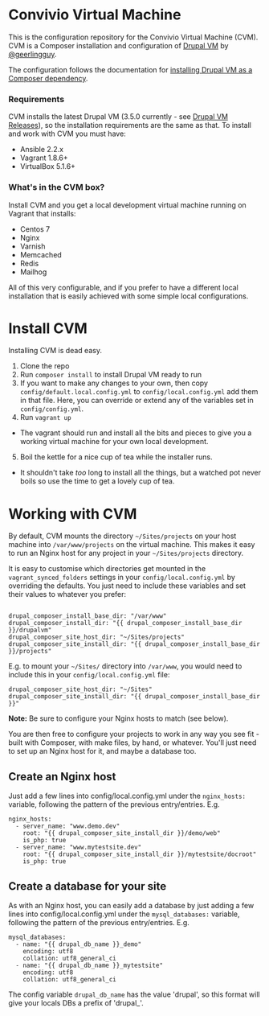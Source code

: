# Convivio Virtual Machine

This is the configuration repository for the Convivio Virtual Machine (CVM). CVM is a Composer installation and configuration of [Drupal VM](https://github.com/geerlingguy/drupal-vm) by [@geerlingguy](https://github.com/geerlingguy).

The configuration follows the documentation for [installing Drupal VM as a Composer dependency](http://docs.drupalvm.com/en/latest/other/drupalvm-composer-dependency/).

### Requirements

CVM installs the latest Drupal VM (3.5.0 currently - see [Drupal VM Releases](https://github.com/geerlingguy/drupal-vm/releases)), so the installation requirements are the same as that. To install and work with CVM you must have:

- Ansible 2.2.x
- Vagrant 1.8.6+
- VirtualBox 5.1.6+

### What's in the CVM box?

Install CVM and you get a local development virtual machine running on Vagrant that installs:

- Centos 7
- Nginx
- Varnish
- Memcached
- Redis
- Mailhog

All of this very configurable, and if you prefer to have a different local installation that is easily achieved with some simple local configurations.

# Install CVM

Installing CVM is dead easy.

1. Clone the repo
2. Run `composer install` to install Drupal VM ready to run
3. If you want to make any changes to your own, then copy `config/default.local.config.yml` to `config/local.config.yml` add them in that file. Here, you can override or extend any of the variables set in `config/config.yml`.
4. Run `vagrant up`
  - The vagrant should run and install all the bits and pieces to give you a working virtual machine for your own local development.
5. Boil the kettle for a nice cup of tea while the installer runs.
  - It shouldn't take _too_ long to install all the things, but a watched pot never boils so use the time to get a lovely cup of tea.

# Working with CVM

By default, CVM mounts the directory `~/Sites/projects` on your host machine into `/var/www/projects` on the virtual machine. This makes it easy to run an Nginx host for any project in your `~/Sites/projects` directory.

It is easy to customise which directories get mounted in the `vagrant_synced_folders` settings in your `config/local.config.yml` by overriding the defaults. You just need to include these variables and set their values to whatever you prefer:
 
 ```

drupal_composer_install_base_dir: "/var/www"
drupal_composer_install_dir: "{{ drupal_composer_install_base_dir }}/drupalvm"
drupal_composer_site_host_dir: "~/Sites/projects"
drupal_composer_site_install_dir: "{{ drupal_composer_install_base_dir }}/projects"
 ```
 
 E.g. to mount your `~/Sites/` directory into `/var/www`, you would need to include this in your `config/local.config.yml` file:
 
 ```
 drupal_composer_site_host_dir: "~/Sites"
 drupal_composer_site_install_dir: "{{ drupal_composer_install_base_dir }}"
  ```
  
**Note:** Be sure to configure your Nginx hosts to match (see below). 

You are then free to configure your projects to work in any way you see fit - built with Composer, with make files, by hand, or whatever. You'll just need to set up an Nginx host for it, and maybe a database too.

## Create an Nginx host

Just add a few lines into config/local.config.yml under the `nginx_hosts:` variable, following the pattern of the previous entry/entries. E.g.

```
nginx_hosts:
  - server_name: "www.demo.dev"
    root: "{{ drupal_composer_site_install_dir }}/demo/web"
    is_php: true
  - server_name: "www.mytestsite.dev"
    root: "{{ drupal_composer_site_install_dir }}/mytestsite/docroot"
    is_php: true
```

## Create a database for your site

As with an Nginx host, you can easily add a database by just adding a few lines into config/local.config.yml under the `mysql_databases:` variable, following the pattern of the previous entry/entries. E.g.

```
mysql_databases:
  - name: "{{ drupal_db_name }}_demo"
    encoding: utf8
    collation: utf8_general_ci
  - name: "{{ drupal_db_name }}_mytestsite"
    encoding: utf8
    collation: utf8_general_ci
```

The config variable `drupal_db_name` has the value 'drupal', so this format will give your locals DBs a prefix of 'drupal_'.
